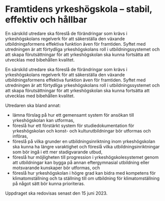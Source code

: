# Framtidens yrkeshögskola – stabil, effektiv och hållbar

En särskild utredare ska föreslå de förändringar som krävs i yrkeshögskolans regelverk för att säkerställa den växande utbildningsformens effektiva funktion även för framtiden. Syftet med utredningen är att förtydliga yrkeshögskolans roll i utbildningssystemet och att skapa förutsättningar för att yrkeshögskolan ska kunna fortsätta att utvecklas med bibehållen kvalitet.

En särskild utredare ska föreslå de förändringar som krävs i yrkeshögskolans regelverk för att säkerställa den växande utbildningsformens effektiva funktion även för framtiden. Syftet med utredningen är att förtydliga yrkeshögskolans roll i utbildningssystemet och att skapa förutsättningar för att yrkeshögskolan ska kunna fortsätta att utvecklas med bibehållen kvalitet.

Utredaren ska bland annat:

* lämna förslag på hur ett gemensamt system för ansökan till yrkeshögskolan kan utformas,
* föreslå hur ett förstärkt system för studiedokumentation för yrkeshögskolan och konst- och kulturutbildningar bör utformas och införas,
* föreslå på vilka grunder en utbildningsinriktning inom yrkeshögskolan ska kunna ha längre varaktighet och föreslå vilka utbildningsinriktningar som bör ingå i ett mer stadigvarande utbud,
* föreslå hur möjligheten till progression i yrkeshögskolesystemet genom att utbildningar kan bygga på annan eftergymnasial utbildning eller motsvarande kunskaper bör utformas, och
* föreslå hur yrkeshögskolan i högre grad kan bidra med kompetens för klimatomställning och ta ställning till om utbildning för klimatomställning på något sätt bör kunna prioriteras.

Uppdraget ska redovisas senast den 15 juni 2023.
